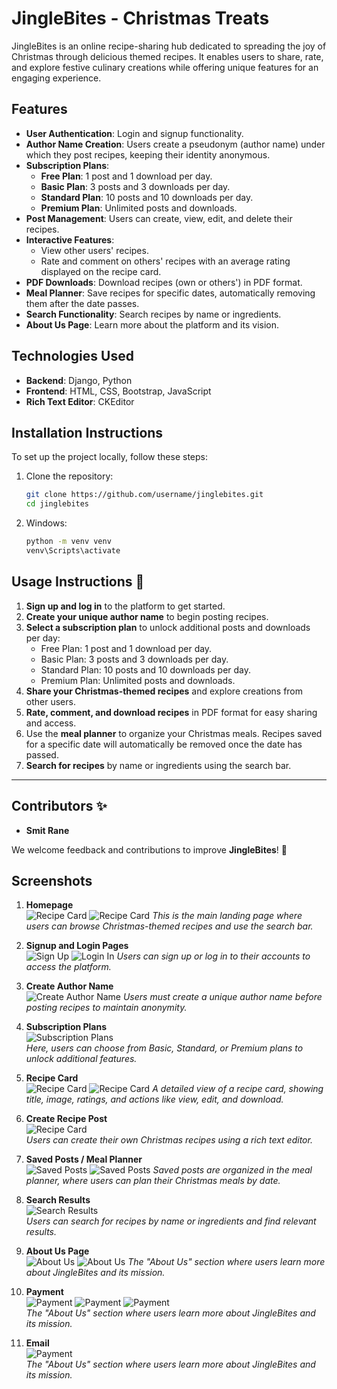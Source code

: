 # JingleBites - Christmas Treats

JingleBites is an online recipe-sharing hub dedicated to spreading the joy of Christmas through delicious themed recipes. It enables users to share, rate, and explore festive culinary creations while offering unique features for an engaging experience.

## Features
- **User Authentication**: Login and signup functionality.
- **Author Name Creation**: Users create a pseudonym (author name) under which they post recipes, keeping their identity anonymous.
- **Subscription Plans**:
  - **Free Plan**: 1 post and 1 download per day.
  - **Basic Plan**: 3 posts and 3 downloads per day.
  - **Standard Plan**: 10 posts and 10 downloads per day.
  - **Premium Plan**: Unlimited posts and downloads.
- **Post Management**: Users can create, view, edit, and delete their recipes.
- **Interactive Features**:
  - View other users' recipes.
  - Rate and comment on others' recipes with an average rating displayed on the recipe card.
- **PDF Downloads**: Download recipes (own or others') in PDF format.
- **Meal Planner**: Save recipes for specific dates, automatically removing them after the date passes.
- **Search Functionality**: Search recipes by name or ingredients.
- **About Us Page**: Learn more about the platform and its vision.

## Technologies Used
- **Backend**: Django, Python
- **Frontend**: HTML, CSS, Bootstrap, JavaScript
- **Rich Text Editor**: CKEditor

## Installation Instructions
To set up the project locally, follow these steps:

1. Clone the repository:
   ```bash
   git clone https://github.com/username/jinglebites.git
   cd jinglebites
2. Windows:
   ```bash
   python -m venv venv
   venv\Scripts\activate

## Usage Instructions 🚀  

1. **Sign up and log in** to the platform to get started.  
2. **Create your unique author name** to begin posting recipes.  
3. **Select a subscription plan** to unlock additional posts and downloads per day:  
   - Free Plan: 1 post and 1 download per day.  
   - Basic Plan: 3 posts and 3 downloads per day.  
   - Standard Plan: 10 posts and 10 downloads per day.  
   - Premium Plan: Unlimited posts and downloads.  
4. **Share your Christmas-themed recipes** and explore creations from other users.  
5. **Rate, comment, and download recipes** in PDF format for easy sharing and access.  
6. Use the **meal planner** to organize your Christmas meals. Recipes saved for a specific date will automatically be removed once the date has passed.  
7. **Search for recipes** by name or ingredients using the search bar.  

---

## Contributors ✨  
- **Smit Rane**  

We welcome feedback and contributions to improve **JingleBites**! 🎄  

## Screenshots

1. **Homepage**  
   ![Recipe Card](assets/images/jb_userpost.png)
   ![Recipe Card](assets/images/jb_otheruserpost.png)
   _This is the main landing page where users can browse Christmas-themed recipes and use the search bar._

3. **Signup and Login Pages**  
   ![Sign Up](assets/images/jbsignup.png)
   ![Login In](assets/images/jblogin.png)
   _Users can sign up or log in to their accounts to access the platform._

5. **Create Author Name**  
   ![Create Author Name](assets/images/jb_authorname.png)
   _Users must create a unique author name before posting recipes to maintain anonymity._

6. **Subscription Plans**  
   ![Subscription Plans](assets/images/jb_subscription.png)  
   _Here, users can choose from Basic, Standard, or Premium plans to unlock additional features._

7. **Recipe Card**  
   ![Recipe Card](assets/images/jb_viewpost.png)
   ![Recipe Card](assets/images/jb_viewpost1.png)
   _A detailed view of a recipe card, showing title, image, ratings, and actions like view, edit, and download._

9. **Create Recipe Post**  
   ![Recipe Card](assets/images/jb_createpost.png)  
   _Users can create their own Christmas recipes using a rich text editor._

10. **Saved Posts / Meal Planner**  
   ![Saved Posts](assets/images/jb_savepost.png)
   ![Saved Posts](assets/images/jb_savepost1.png) 
   _Saved posts are organized in the meal planner, where users can plan their Christmas meals by date._

12. **Search Results**  
   ![Search Results](assets/images/jb_searchbar.png)  
   _Users can search for recipes by name or ingredients and find relevant results._

13. **About Us Page**  
    ![About Us](assets/images/jb_aboutus.png)
    ![About Us](assets/images/jb_aboutus1.png)
    _The "About Us" section where users learn more about JingleBites and its mission._

15. **Payment**  
    ![Payment](assets/images/jb_subpayment.png)
    ![Payment](assets/images/jb_subpayment1.png)
    ![Payment](assets/images/jb_subpaymentsuccess.png)   
    _The "About Us" section where users learn more about JingleBites and its mission._

16. **Email**  
    ![Payment](assets/images/jb_emailconfirmation.png)  
    _The "About Us" section where users learn more about JingleBites and its mission._

